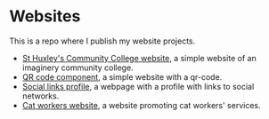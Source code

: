 # Websites
This is a repo where I publish my website projects.
* [St Huxley's Community College website](https://neoscripter.github.io/Websites/school-homepage/), a simple website of an imaginery community college.
* [QR code component](https://neoscripter.github.io/Websites/QR-code-component/), a simple website with a qr-code.
* [Social links profile](https://neoscripter.github.io/Websites/social-links-profile/), a webpage with a profile with links to social networks.
* [Cat workers website](https://neoscripter.github.io/Websites/hire-cat-worker/), a website promoting cat workers' services.